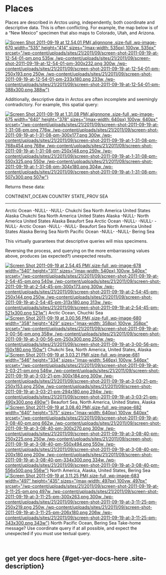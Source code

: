 # Places 

<div class="entry-content">

Places are described in Arctos using, independently, both coordinate and
descriptive data. This is often conflicting. For example, the map below
is of a “New Mexico” specimen that also maps to Colorado, Utah, and
Arizona.

[![](/wp-content/uploads/sites/21/2011/09/screen-shot-2011-09-19-at-12-54-01-pm.png "Screen Shot 2011-09-19 at 12.54.01 PM"){.alignnone
.size-full .wp-image-670 width="535" height="414"
sizes="(max-width: 535px) 100vw, 535px"
srcset="/wp-content/uploads/sites/21/2011/09/screen-shot-2011-09-19-at-12-54-01-pm.png 535w, /wp-content/uploads/sites/21/2011/09/screen-shot-2011-09-19-at-12-54-01-pm-300x232.png 300w, /wp-content/uploads/sites/21/2011/09/screen-shot-2011-09-19-at-12-54-01-pm-250x193.png 250w, /wp-content/uploads/sites/21/2011/09/screen-shot-2011-09-19-at-12-54-01-pm-233x180.png 233w, /wp-content/uploads/sites/21/2011/09/screen-shot-2011-09-19-at-12-54-01-pm-388x300.png 388w"}](/wp-content/uploads/sites/21/2011/09/screen-shot-2011-09-19-at-12-54-01-pm.png)

Additionally, descriptive data in Arctos are often incomplete and
seemingly contradictory. For example, this spatial query:

[![](/wp-content/uploads/sites/21/2011/09/screen-shot-2011-09-19-at-1-31-08-pm.png "Screen Shot 2011-09-19 at 1.31.08 PM"){.alignnone
.size-full .wp-image-675 width="640" height="378"
sizes="(max-width: 640px) 100vw, 640px"
srcset="/wp-content/uploads/sites/21/2011/09/screen-shot-2011-09-19-at-1-31-08-pm.png 776w, /wp-content/uploads/sites/21/2011/09/screen-shot-2011-09-19-at-1-31-08-pm-300x177.png 300w, /wp-content/uploads/sites/21/2011/09/screen-shot-2011-09-19-at-1-31-08-pm-768x454.png 768w, /wp-content/uploads/sites/21/2011/09/screen-shot-2011-09-19-at-1-31-08-pm-250x148.png 250w, /wp-content/uploads/sites/21/2011/09/screen-shot-2011-09-19-at-1-31-08-pm-550x325.png 550w, /wp-content/uploads/sites/21/2011/09/screen-shot-2011-09-19-at-1-31-08-pm-304x180.png 304w, /wp-content/uploads/sites/21/2011/09/screen-shot-2011-09-19-at-1-31-08-pm-507x300.png 507w"}](/wp-content/uploads/sites/21/2011/09/screen-shot-2011-09-19-at-1-31-08-pm.png)

Returns these data:

  CONTINENT\_OCEAN      COUNTRY         STATE\_PROV   SEA
  --------------------- --------------- ------------- --------------
  Arctic Ocean          -NULL-          -NULL-        Chukchi Sea
  North America         United States   Alaska        Chukchi Sea
  North America         United States   Alaska        -NULL-
  North America         United States   Alaska        Beaufort Sea
  Arctic Ocean          -NULL-          -NULL-        -NULL-
  Arctic Ocean          -NULL-          -NULL-        Beaufort Sea
  North America         United States   Alaska        Bering Sea
  North Pacific Ocean   -NULL-          -NULL-        Bering Sea

This virtually guarantees that descriptive queries will miss specimens.

Reversing the process, and querying on the more embarrassing values
above, produces (as expected?) unexpected results.

[![](/wp-content/uploads/sites/21/2011/09/screen-shot-2011-09-19-at-2-54-45-pm.png "Screen Shot 2011-09-19 at 2.54.45 PM"){.size-full
.wp-image-678 width="540" height="311"
sizes="(max-width: 540px) 100vw, 540px"
srcset="/wp-content/uploads/sites/21/2011/09/screen-shot-2011-09-19-at-2-54-45-pm.png 540w, /wp-content/uploads/sites/21/2011/09/screen-shot-2011-09-19-at-2-54-45-pm-300x173.png 300w, /wp-content/uploads/sites/21/2011/09/screen-shot-2011-09-19-at-2-54-45-pm-250x144.png 250w, /wp-content/uploads/sites/21/2011/09/screen-shot-2011-09-19-at-2-54-45-pm-313x180.png 313w, /wp-content/uploads/sites/21/2011/09/screen-shot-2011-09-19-at-2-54-45-pm-521x300.png 521w"}](/wp-content/uploads/sites/21/2011/09/screen-shot-2011-09-19-at-2-54-45-pm.png)
Arctic Ocean, Chuchki Sea
[![](/wp-content/uploads/sites/21/2011/09/screen-shot-2011-09-19-at-3-00-56-pm.png "Screen Shot 2011-09-19 at 3.00.56 PM"){.size-full
.wp-image-680 width="358" height="429"
sizes="(max-width: 358px) 100vw, 358px"
srcset="/wp-content/uploads/sites/21/2011/09/screen-shot-2011-09-19-at-3-00-56-pm.png 358w, /wp-content/uploads/sites/21/2011/09/screen-shot-2011-09-19-at-3-00-56-pm-250x300.png 250w, /wp-content/uploads/sites/21/2011/09/screen-shot-2011-09-19-at-3-00-56-pm-150x180.png 150w"}](/wp-content/uploads/sites/21/2011/09/screen-shot-2011-09-19-at-3-00-56-pm.png)
Chukchi Sea, North America, United States, Alaska
[![](/wp-content/uploads/sites/21/2011/09/screen-shot-2011-09-19-at-3-03-21-pm.png "Screen Shot 2011-09-19 at 3.03.21 PM"){.size-full
.wp-image-681 width="546" height="334"
sizes="(max-width: 546px) 100vw, 546px"
srcset="/wp-content/uploads/sites/21/2011/09/screen-shot-2011-09-19-at-3-03-21-pm.png 546w, /wp-content/uploads/sites/21/2011/09/screen-shot-2011-09-19-at-3-03-21-pm-300x184.png 300w, /wp-content/uploads/sites/21/2011/09/screen-shot-2011-09-19-at-3-03-21-pm-250x153.png 250w, /wp-content/uploads/sites/21/2011/09/screen-shot-2011-09-19-at-3-03-21-pm-294x180.png 294w, /wp-content/uploads/sites/21/2011/09/screen-shot-2011-09-19-at-3-03-21-pm-490x300.png 490w"}](/wp-content/uploads/sites/21/2011/09/screen-shot-2011-09-19-at-3-03-21-pm.png)
Beaufort Sea, North America, United States, Alaska
[![](/wp-content/uploads/sites/21/2011/09/screen-shot-2011-09-19-at-3-08-40-pm.png "Screen Shot 2011-09-19 at 3.08.40 PM"){.size-full
.wp-image-682 width="640" height="575"
sizes="(max-width: 640px) 100vw, 640px"
srcset="/wp-content/uploads/sites/21/2011/09/screen-shot-2011-09-19-at-3-08-40-pm.png 662w, /wp-content/uploads/sites/21/2011/09/screen-shot-2011-09-19-at-3-08-40-pm-300x270.png 300w, /wp-content/uploads/sites/21/2011/09/screen-shot-2011-09-19-at-3-08-40-pm-250x225.png 250w, /wp-content/uploads/sites/21/2011/09/screen-shot-2011-09-19-at-3-08-40-pm-550x494.png 550w, /wp-content/uploads/sites/21/2011/09/screen-shot-2011-09-19-at-3-08-40-pm-200x180.png 200w, /wp-content/uploads/sites/21/2011/09/screen-shot-2011-09-19-at-3-08-40-pm-334x300.png 334w, /wp-content/uploads/sites/21/2011/09/screen-shot-2011-09-19-at-3-08-40-pm-556x500.png 556w"}](/wp-content/uploads/sites/21/2011/09/screen-shot-2011-09-19-at-3-08-40-pm.png)
North America, Alaska, United States, Bering Sea
[![](/wp-content/uploads/sites/21/2011/09/screen-shot-2011-09-19-at-3-11-25-pm.png "Screen Shot 2011-09-19 at 3.11.25 PM"){.size-full
.wp-image-683 width="497" height="435"
sizes="(max-width: 497px) 100vw, 497px"
srcset="/wp-content/uploads/sites/21/2011/09/screen-shot-2011-09-19-at-3-11-25-pm.png 497w, /wp-content/uploads/sites/21/2011/09/screen-shot-2011-09-19-at-3-11-25-pm-300x263.png 300w, /wp-content/uploads/sites/21/2011/09/screen-shot-2011-09-19-at-3-11-25-pm-250x219.png 250w, /wp-content/uploads/sites/21/2011/09/screen-shot-2011-09-19-at-3-11-25-pm-206x180.png 206w, /wp-content/uploads/sites/21/2011/09/screen-shot-2011-09-19-at-3-11-25-pm-343x300.png 343w"}](/wp-content/uploads/sites/21/2011/09/screen-shot-2011-09-19-at-3-11-25-pm.png)
North Pacific Ocean, Bering Sea
Take-home message? Use coordinate query if at all possible, and expect
the unexpected if you must use textual query.

 

</div>

</div>

</div>

</div>

<div id="secondary">

get yer docs here {#get-yer-docs-here .site-description}
-----------------

</div>

</div>
